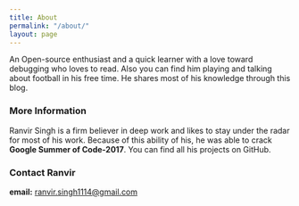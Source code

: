 ```yaml
---
title: About
permalink: "/about/"
layout: page
---
```


An Open-source enthusiast and a quick learner with a love toward debugging who loves to read. Also you can find him playing and talking about football in his free time. He shares most of his knowledge through this blog.

### More Information

Ranvir Singh is a firm believer in deep work and likes to stay under the radar for most of his work. Because of this ability of his, he was able to crack **Google Summer of Code-2017**. You can find all his projects on GitHub.

### Contact Ranvir

**email:** [ranvir.singh1114@gmail.com](mailto:ranvir.singh1114@gmail.com)

